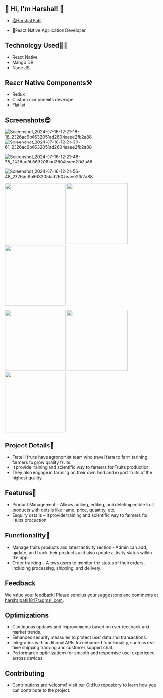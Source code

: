 ## 🔗 Hi, I'm Harshal! 👋

- [@Harshal Patil](https://github.com/GitHarshalPatil)

- 🚀React Native Application Developer.

## Technology Used🧑‍💻

- React Native
- Mango DB
- Node JS.

## Reacr Native Components⚒
- Redux
- Custom components develope
- Flatlist

## Screenshots😎



![Screenshot_2024-07-16-12-21-18-18_2326ac9b6632051ad2604eaee2fb2a88]()
![Screenshot_2024-07-16-12-21-30-61_2326ac9b6632051ad2604eaee2fb2a88]()

![Screenshot_2024-07-16-12-21-48-78_2326ac9b6632051ad2604eaee2fb2a88]()

![Screenshot_2024-07-16-12-21-56-48_2326ac9b6632051ad2604eaee2fb2a88]()


<img src="https://github.com/user-attachments/assets/9d75dac8-5224-48ba-8409-f023635bcac5" width="200" />
<img src="https://github.com/user-attachments/assets/fcef3218-63fe-4b64-82b1-5fe7c7b37bb4" width="200" /> <img src="https://github.com/user-attachments/assets/77df3101-d54b-40bb-ae00-32a1d768fa8e" width="200" /> 


<img src="https://github.com/user-attachments/assets/9f58df38-dc26-468c-9851-b7ae0b53d4a7" width="200" /> <img src="https://github.com/Rohit-Jorvekar/edible-oil-sell/assets/126452105/b0bd7210-7d18-4219-a9e3-ff0f2b9e0547" width="200" /> 
<img src="https://github.com/Rohit-Jorvekar/edible-oil-sell/assets/126452105/27548416-d910-48bb-a59c-57ace7c06e68" width="200" /> 


## Project Details📝
- Fratelli fruits have agronomist team who travel farm to farm tarining farmers to grow quality fruits.
- It provide training and scientific way to farmers for Fruits production.
- They also engage in farming on their own land and export fruits of the highest quality.
## Features📓
- Product Management – Allows adding, editing, and deleting edible fruit products with details like name, price, quantity, etc.
- Enquiry details – It provide training and scientific way to farmers for Fruits production

## Functionality📝
- Manage fruits products and latest activity section – Admin can add, update, and track their products and also update activity status within the app.
- Order tracking – Allows users to monitor the status of their orders, including processing, shipping, and delivery.

## Feedback
We value your feedback! Please send us your suggestions and comments at harshalpatil1847@gmail.com.

## Optimizations
- Continuous updates and improvements based on user feedback and market trends.
- Enhanced security measures to protect user data and transactions.
- Integration with additional APIs for enhanced functionality, such as real-time shipping tracking and customer support chat.
- Performance optimizations for smooth and responsive user experience across devices.
## Contributing
- Contributions are welcome! Visit our GitHub repository to learn how you can contribute to the project.
